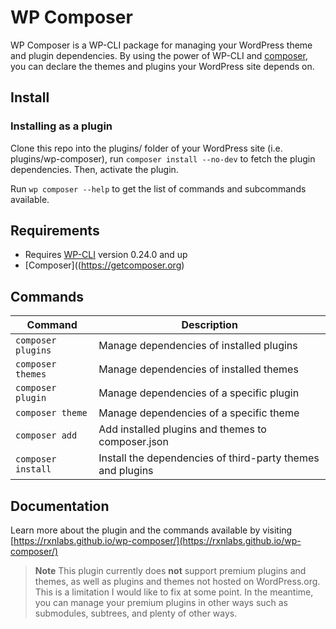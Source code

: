 # WP Composer

WP Composer is a WP-CLI package for managing your WordPress theme and plugin dependencies. By using the power of WP-CLI and [composer](https://getcomposer.org/doc/00-intro.html), you can declare the themes and plugins your WordPress site depends on.

## Install

### Installing as a plugin

Clone this repo into the plugins/ folder of your WordPress site (i.e. plugins/wp-composer), run `composer install --no-dev` to fetch the plugin dependencies. Then, activate the plugin.

Run `wp composer --help` to get the list of commands and subcommands available.
## Requirements

* Requires [WP-CLI](https://github.com/wp-cli/wp-cli) version 0.24.0 and up
* [Composer]((https://getcomposer.org)

## Commands

| Command          | Description                |
| ---------------- | -------------------------- |
| `composer plugins` | Manage dependencies of installed plugins |
| `composer themes`  | Manage dependencies of installed themes |
| `composer plugin`  | Manage dependencies of a specific plugin |
| `composer theme`  | Manage dependencies of a specific theme |
| `composer add`  | Add installed plugins and themes to composer.json |
| `composer install`  | Install the dependencies of third-party themes and plugins |


## Documentation

Learn more about the plugin and the commands available by visiting [https://rxnlabs.github.io/wp-composer/](https://rxnlabs.github.io/wp-composer/)

> **Note** This plugin currently does **not** support premium plugins and themes, as well as plugins and themes not hosted on WordPress.org. This is a limitation I would like to fix at some point. In the meantime, you can manage your premium plugins in other ways such as submodules, subtrees, and plenty of other ways.

